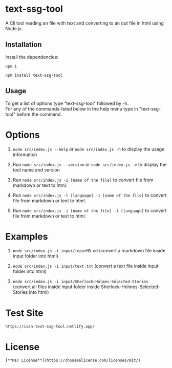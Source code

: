 # text-ssg-tool

A Cli tool reading an file with text and converting to an out file in html using Node.js.

## Installation

Install the dependencies:

```
npm i
```

```
npm install text-ssg-tool
```

## Usage

To get a list of options type "text-ssg-tool" followed by -h.</br>
For any of the commands listed below in the help menu type in "text-ssg-tool" before the command.</br>

# Options

1. `node src/index.js --help` or `node src/index.js -h` to display the usage information

2. Run `node src/index.js --version` or `node src/index.js -v` to display the tool name and version

3. Run `node src/index.js -i [name of the file]` to convert file from markdown or text to html.

4. Run `node src/index.js -l [language] -i [name of the file]` to convert file from markdown or text to html.

5. Run `node src/index.js -i [name of the file] -l [language]` to convert file from markdown or text to html.

# Examples

1. `node src/index.js -i input/inputMD.md` (convert a markdown file inside input folder into html)

2. `node src/index.js -i input/text.txt` (convert a text file inside input folder into html)

3. `node src/index.js -i input/Sherlock-Holmes-Selected-Stories` (convert all files inside input folder inside Sherlock-Holmes-Selected-Stories into html)

# Test Site

```
https://ivan-text-ssg-tool.netlify.app/
```

# License

```
[**MIT License**](https://choosealicense.com/licenses/mit/)
```
